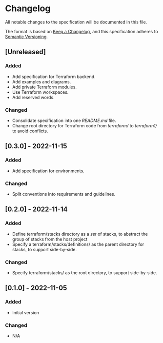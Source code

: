# Changelog

All notable changes to the specification will be documented in this file.

The format is based on [Keep a Changelog](https://keepachangelog.com/en/1.0.0/),
and this specification adheres to [Semantic Versioning](https://semver.org/spec/v2.0.0.html).

## [Unreleased]

### Added

- Add specification for Terraform backend.
- Add examples and diagrams.
- Add private Terraform modules.
- Use Terraform workspaces.
- Add reserved words.

### Changed

- Consolidate specification into one *README.md* file.
- Change root directory for Terraform code from *terraform/* to *terraform1/* to avoid conflicts.

## [0.3.0] - 2022-11-15

### Added

- Add specification for environments.

### Changed

- Split conventions into requirements and guidelines.

## [0.2.0] - 2022-11-14

### Added

- Define terraform/stacks directory as a *set* of stacks, to abstract the group of stacks from the host project
- Specify a terraform/stacks/definitions/ as the parent directory for stacks, to support side-by-side.

### Changed

- Specify terraform/stacks/ as the root directory, to support side-by-side.

## [0.1.0] - 2022-11-05

### Added

- Initial version

### Changed

- N/A
